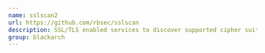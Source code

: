 ```yaml
---
name: sslscan2
url: https://github.com/rbsec/sslscan
description: SSL/TLS enabled services to discover supported cipher suites. URL : https://github.com/rbsec/sslscan Groups : blackarch blackarch-scanner
group: blackarch
---
```

